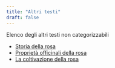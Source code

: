 ```yaml
---
title: "Altri testi"
draft: false
---
```


Elenco degli altri testi non categorizzabili

* [Storia della rosa](1_storia_rosa)
* [Proprietà officinali della rosa](2_proprieta_med_rosa)
* [La coltivazione della rosa](3_coltivazione_rosa)
